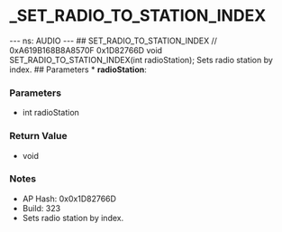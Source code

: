# _SET_RADIO_TO_STATION_INDEX

--- ns: AUDIO --- ## SET_RADIO_TO_STATION_INDEX  // 0xA619B168B8A8570F 0x1D82766D void SET_RADIO_TO_STATION_INDEX(int radioStation);  Sets radio station by index.  ## Parameters * **radioStation**:

### Parameters
* int radioStation

### Return Value
* void

### Notes
* AP Hash: 0x0x1D82766D
* Build: 323
* Sets radio station by index.

